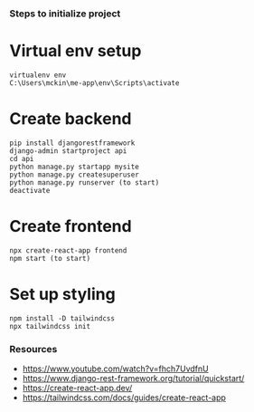 ### Steps to initialize project

# Virtual env setup
```
virtualenv env
C:\Users\mckin\me-app\env\Scripts\activate
```

# Create backend
```
pip install djangorestframework
django-admin startproject api
cd api
python manage.py startapp mysite
python manage.py createsuperuser
python manage.py runserver (to start)
deactivate
```

# Create frontend
```
npx create-react-app frontend
npm start (to start)
```

# Set up styling
```
npm install -D tailwindcss
npx tailwindcss init
```

### Resources
- https://www.youtube.com/watch?v=fhch7UvdfnU
- https://www.django-rest-framework.org/tutorial/quickstart/
- https://create-react-app.dev/
- https://tailwindcss.com/docs/guides/create-react-app
